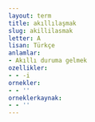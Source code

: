 ```yaml
---
layout: term
title: akıllılaşmak
slug: akillilasmak
letter: A
lisan: Türkçe
anlamlar:
- Akıllı duruma gelmek
ozellikler:
- - -i
ornekler:
- - ''
orneklerkaynak:
- - ''
---
```

